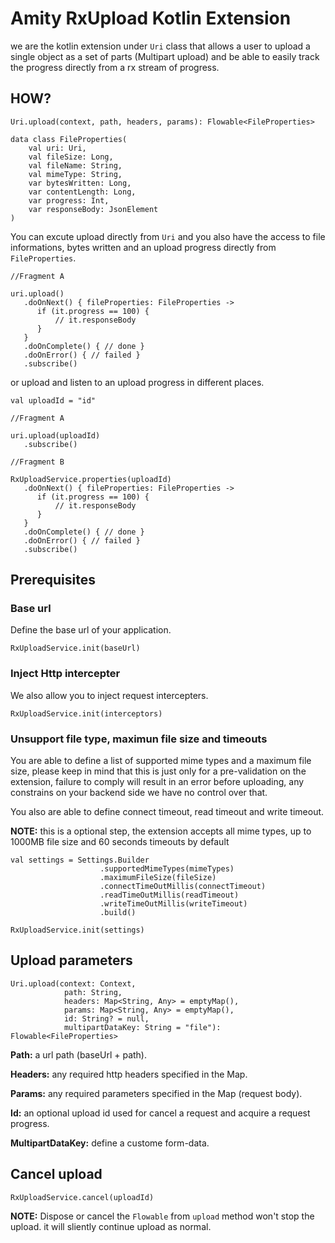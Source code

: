 # Amity RxUpload Kotlin Extension

we are the kotlin extension under `Uri` class that allows a user to upload a single object as a set of parts (Multipart upload) and be able to easily track the progress directly from a rx stream of progress.

## HOW?

```text
Uri.upload(context, path, headers, params): Flowable<FileProperties>
```

```text
data class FileProperties(
    val uri: Uri,
    val fileSize: Long,
    val fileName: String,
    val mimeType: String,
    var bytesWritten: Long,
    var contentLength: Long,
    var progress: Int,
    var responseBody: JsonElement
)
```

You can excute upload directly from `Uri` and you also have the access to file informations, bytes written and an upload progress directly from `FileProperties`.

```text
//Fragment A

uri.upload()
   .doOnNext() { fileProperties: FileProperties ->          
      if (it.progress == 100) {
          // it.responseBody
      }
   }
   .doOnComplete() { // done }
   .doOnError() { // failed }
   .subscribe()
```

or upload and listen to an upload progress in different places.

```text
val uploadId = "id"

//Fragment A

uri.upload(uploadId)
   .subscribe()
   
//Fragment B

RxUploadService.properties(uploadId)
   .doOnNext() { fileProperties: FileProperties ->          
      if (it.progress == 100) {
          // it.responseBody
      }
   }
   .doOnComplete() { // done }
   .doOnError() { // failed }
   .subscribe()
```

## Prerequisites

### Base url

Define the base url of your application.

```text
RxUploadService.init(baseUrl) 
```

### Inject Http intercepter

We also allow you to inject request intercepters.

```text
RxUploadService.init(interceptors) 
```

### Unsupport file type, maximun file size and timeouts

You are able to define a list of supported mime types and a maximum file size, please keep in mind that this is just only for a pre-validation on the extension, failure to comply will result in an error before uploading, any constrains on your backend side we have no control over that.

You also are able to define connect timeout, read timeout and write timeout.  

**NOTE:** this is a optional step, the extension accepts all mime types, up to 1000MB file size and 60 seconds timeouts by default

```text
val settings = Settings.Builder
                    .supportedMimeTypes(mimeTypes)
                    .maximumFileSize(fileSize)
                    .connectTimeOutMillis(connectTimeout)
                    .readTimeOutMillis(readTimeout)
                    .writeTimeOutMillis(writeTimeout)
                    .build()
                    
RxUploadService.init(settings) 
```

## Upload parameters

```text
Uri.upload(context: Context,
            path: String,
            headers: Map<String, Any> = emptyMap(),
            params: Map<String, Any> = emptyMap(),
            id: String? = null,
            multipartDataKey: String = "file"): Flowable<FileProperties>
```

**Path:** a url path (baseUrl + path).

**Headers:** any required http headers specified in the Map.

**Params:** any required parameters specified in the Map (request body).

**Id:** an optional upload id used for cancel a request and acquire a request progress.

**MultipartDataKey:** define a custome form-data.

## Cancel upload

```text
RxUploadService.cancel(uploadId) 
```

**NOTE:** Dispose or cancel the `Flowable` from `upload` method won't stop the upload. it will sliently continue upload as normal.
